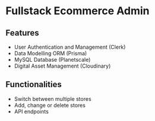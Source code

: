 # Fullstack Ecommerce Admin

## Features 
- User Authentication and Management (Clerk)
- Data Modelling ORM (Prisma)
- MySQL Database (Planetscale)
- Digital Asset Management (Cloudinary)

## Functionalities
- Switch between multiple stores
- Add, change or delete stores
- API endpoints 
